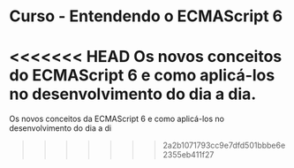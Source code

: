 # Curso - Entendendo o ECMAScript 6
<<<<<<< HEAD
Os novos conceitos do ECMAScript 6 e como aplicá-los no desenvolvimento do 
dia a dia.
=======
Os novos conceitos da ECMAScript 6 e como aplicá-los no desenvolvimento do dia a di
>>>>>>> 2a2b1071793cc9e7dfd501bbbe6e2355eb411f27
